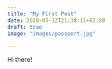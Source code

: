```yaml
---
title: "My First Post"
date: 2020-05-12T21:38:11+02:00
draft: true
image: "images/passport.jpg"

---
```


Hi there!